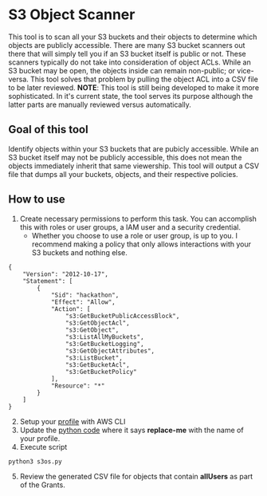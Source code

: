 # S3 Object Scanner
This tool is to scan all your S3 buckets and their objects to determine which objects are publicly accessible. There are many S3 bucket scanners out there that will simply tell you if an S3 bucket itself is public or not. These scanners typically do not take into consideration of object ACLs. While an S3 bucket may be open, the objects inside can remain non-public; or vice-versa. This tool solves that problem by pulling the object ACL into a CSV file to be later reviewed. 
**NOTE**: This tool is still being developed to make it more sophisticated. In it's current state, the tool serves its purpose although the latter parts are manually reviewed versus automatically. 

## Goal of this tool
Identify objects within your S3 buckets that are pubicly accessible. While an S3 bucket itself may not be publicly accessible, this does not mean the objects immediately inherit that same viewership. This tool will output a CSV file that dumps all your buckets, objects, and their respective policies. 

## How to use
1. Create necessary permissions to perform this task. You can accomplish this with roles or user groups, a IAM user and a security credential. 
   - Whether you choose to use a role or user group, is up to you. I recommend making a policy that only allows interactions with your S3 buckets and nothing else. 
```
{
    "Version": "2012-10-17",
    "Statement": [
        {
            "Sid": "hackathon",
            "Effect": "Allow",
            "Action": [
                "s3:GetBucketPublicAccessBlock",
                "s3:GetObjectAcl",
                "s3:GetObject",
                "s3:ListAllMyBuckets",
                "s3:GetBucketLogging",
                "s3:GetObjectAttributes",
                "s3:ListBucket",
                "s3:GetBucketAcl",
                "s3:GetBucketPolicy"
            ],
            "Resource": "*"
        }
    ]
}
```
2. Setup your [profile](https://docs.aws.amazon.com/cli/latest/userguide/cli-configure-profiles.html) with AWS CLI
3. Update the [python code](https://github.com/callmekujo/s3-object-scanner/blob/a6d42f613240bfb30314aad72e48fc6f28fb8e74/s3os.py#L8) where it says **replace-me** with the name of your profile. 
4. Execute script
```
python3 s3os.py
```
5. Review the generated CSV file for objects that contain **allUsers** as part of the Grants. 